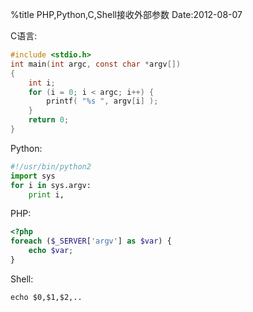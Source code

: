 %title PHP,Python,C,Shell接收外部参数
Date:2012-08-07

C语言:

```c
#include <stdio.h>
int main(int argc, const char *argv[])
{
    int i;
    for (i = 0; i < argc; i++) {
        printf( "%s ", argv[i] );
    }
    return 0;
}
```
Python:
```python
#!/usr/bin/python2
import sys
for i in sys.argv:
    print i,
```
PHP:
```php
<?php
foreach ($_SERVER['argv'] as $var) {
    echo $var;
}
```
Shell:
```shell
echo $0,$1,$2,..
```
